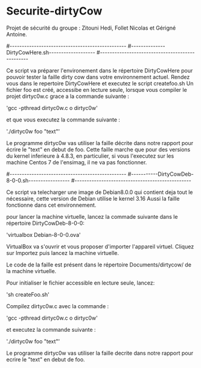 # Securite-dirtyCow

Projet de sécurité du groupe : Zitouni Hedi, Follet Nicolas et Gérigné Antoine.



#------------------------------------------------
#--------------DirtyCowHere.sh-------------------
#------------------------------------------------

Ce script va préparer l'environement dans le répertoire DirtyCowHere pour pouvoir tester la faille dirty cow dans votre environnement actuel.
Rendez vous dans le repertoire DirtyCowHere et executez le script createfoo.sh
Un fichier foo est créé, accessibe en lecture seule, lorsque vous compiler le projet dirtyc0w.c grace a la commande suivante :

'gcc -pthread dirtyc0w.c o dirtyc0w'

et que vous executez la commande suivante :

'./dirtyc0w foo "text"'

Le programme dirtyc0w vas utiliser la faille décrite dans notre rapport pour écrire le "text" en debut de foo.
Cette faille marche que pour des versions du kernel inferieure à 4.8.3, en particulier, si vous l'executez sur les machine Centos 7 de l'ensimag, il ne va pas fonctionner.

#------------------------------------------------
#-----------DirtyCowDeb-8-0-0.sh-----------------
#------------------------------------------------

Ce script va telecharger une image de Debian8.0.0 qui contient deja tout le nécessaire, cette version de Debian utilise le kernel 3.16
Aussi la faille fonctionne dans cet environnement.

pour lancer la machine virtuelle, lancez la commade suivante dans le répertoire DirtyCowDeb-8-0-0:

'virtualbox Debian-8-0-0.ova'

VirtualBox va s'ouvrir et vous proposer d'importer l'appareil virtuel. Cliquez sur Importez puis lancez la machine virtuelle.

Le code de la faille est présent dans le répertoire Documents/dirtycow/ de la machine virtuelle.

Pour initialiser le fichier accessible en lecture seule, lancez:

'sh createFoo.sh'

Compilez dirtyc0w.c avec la commande :

'gcc -pthread dirtyc0w.c o dirtyc0w'

et executez la commande suivante :

'./dirtyc0w foo "text"'

Le programme dirtyc0w vas utiliser la faille decrite dans notre rapport pour ecrire le "text" en debut de foo.